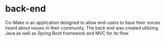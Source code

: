 # back-end
Co-Make is an application designed to allow end-users to have their voices heard about issues in their community. 
The back end was created utilizing Java as well as Spring Boot framework and MVC for its flow.
